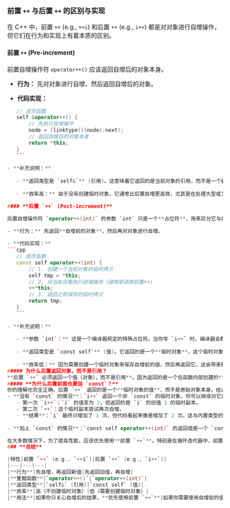 ### **前置 `++` 与后置 `++` 的区别与实现**

在 C++ 中，前置 `++` (e.g., `++i`) 和后置 `++` (e.g., `i++`) 都是对对象进行自增操作，但它们在行为和实现上有着本质的区别。

#### **前置 `++` (Pre-increment)**

前置自增操作符 `operator++()` 应该返回自增后的对象本身。

- **行为：** 先对对象进行自增，然后返回自增后的对象。
    
- **代码实现：**

 ```cpp
    // 成员函数
    self &operator++() {
        // 先执行自增操作
        node = (linktype)((node).next);
        // 返回自增后的对象本身
        return *this;
    }
    ```
    
- **补充说明：**
    
    - **返回类型是 `self&`** (引用)。这意味着它返回的是当前对象的引用，而不是一个新的拷贝。
        
    - **效率高：** 由于没有创建临时对象，它通常比后置自增更高效，尤其是在处理大型或复杂的对象时。

#### **后置 `++` (Post-increment)**

后置自增操作符 `operator++(int)` 的参数 `int` 只是一个**占位符**，用来区分它与前置版本的重载。

- **行为：** 先返回**自增前的对象**，然后再对对象进行自增。
    
- **代码实现：**
```cpp
    // 成员函数
    const self operator++(int) {
        // 1. 创建一个当前对象的临时拷贝
        self tmp = *this;
        // 2. 对当前对象执行自增操作（通常是调用前置++）
        ++*this;
        // 3. 返回之前保存的临时拷贝
        return tmp;
    }
    ```
    
- **补充说明：**
    
    - **参数 `int`：** 这是一个编译器规定的特殊占位符。当你写 `i++` 时，编译器会默默地调用 `i.operator++(0)`。这个 `0` 只是一个虚拟值，它的存在纯粹是为了让编译器能够区分两种重载。
        
    - **返回类型是 `const self`** (值)。它返回的是一个**临时对象**，这个临时对象是自增前的状态。使用 `const` 是一个好的实践，因为你通常不希望用户修改这个临时返回值。
        
    - **效率低：** 因为需要创建一个临时对象来保存自增前的值，然后再返回它，这会带来额外的开销。
##### 为什么后置返回对象，而不是引用？
**后置 `++` 必须返回一个值（对象），而不是引用**。因为返回的是一个在函数内部创建的**临时对象** `tmp`，这个对象在函数调用结束时就会被销毁。如果返回它的引用，那么这个引用将指向一块已经被释放的内存，导致**悬空引用（dangling reference）**，这是非常危险的，会引发未定义行为。
##### **为什么后置前面也要加 `const`？**
你的理解也完全正确。后置 `++` 返回的是一个**临时对象的值**，而不是原始对象本身。给返回值加上 `const` 可以防止用户对这个临时对象进行不当操作，例如你提到的 `i++++`。
- **没有 `const` 的情况**：`i++` 返回一个非 `const` 的临时对象，你可以继续对它调用后置 `++`，即 `(i++)++`。
    - 第一次 `i++`：`i` 的值变为 2，但返回的是 `i` 的旧值 1 的临时副本。
    - 第二次 `++`：这个临时副本尝试再次自增。
    - **结果**：`i` 最终只增加了 1 次，但代码看起来像是增加了 2 次。这与内置类型的行为 (`(5++)++` 在编译时就会报错) 不一致，并且容易产生混淆。
        
- **加上 `const` 的情况**：`const self operator++(int)` 的返回值是一个 `const` 临时对象，任何对它的修改操作都会被编译器阻止，包括再次调用 `operator++`。这有效地阻止了 `(i++)++` 这种不符合直觉的用法，使你的自定义类型行为更接近于内置类型。

在大多数情况下，为了提高性能，应该优先使用**前置 `++`**。特别是在循环迭代器中，前置 `++` 是一个**约定俗成**的最佳实践，因为它能避免不必要的对象拷贝，从而显著提高效率。
### **总结**

|特性|前置 `++` (e.g., `++i`)|后置 `++` (e.g., `i++`)|
|---|---|---|
|**行为**|先自增，再返回新值|先返回旧值，再自增|
|**重载函数**|`operator++()`|`operator++(int)`|
|**返回类型**|`self&` (引用)|`const self` (值)|
|**效率**|高（不创建临时对象）|低（需要创建临时对象）|
|**用法**|如果你只关心自增后的结果，**优先使用前置 `++`**|如果你需要使用自增前的值，必须使用后置 `++`|

